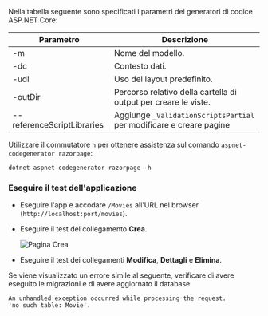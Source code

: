Nella tabella seguente sono specificati i parametri dei generatori di codice ASP.NET Core:

| Parametro               | Descrizione|
| ----------------- | ------------ |
| -m  | Nome del modello. |
| -dc  | Contesto dati. |
| -udl | Uso del layout predefinito. |
| -outDir | Percorso relativo della cartella di output per creare le viste. |
| --referenceScriptLibraries | Aggiunge `_ValidationScriptsPartial` per modificare e creare pagine |

Utilizzare il commutatore `h` per ottenere assistenza sul comando `aspnet-codegenerator razorpage`:

```console
dotnet aspnet-codegenerator razorpage -h
```
<a name="test"></a>
### <a name="test-the-app"></a>Eseguire il test dell'applicazione

* Eseguire l'app e accodare `/Movies` all'URL nel browser (`http://localhost:port/movies`).
* Eseguire il test del collegamento **Crea**.

  ![Pagina Crea](../../tutorials/razor-pages/model/_static/conan.png)

<a name="scaffold"></a>

* Eseguire il test dei collegamenti **Modifica**, **Dettagli** e **Elimina**.

Se viene visualizzato un errore simile al seguente, verificare di avere eseguito le migrazioni e di avere aggiornato il database:

```
An unhandled exception occurred while processing the request.
'no such table: Movie'.
```
